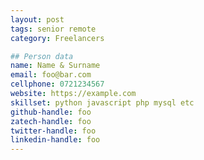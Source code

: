 ```yaml
---
layout: post
tags: senior remote
category: Freelancers

## Person data
name: Name & Surname
email: foo@bar.com
cellphone: 0721234567
website: https://example.com
skillset: python javascript php mysql etc
github-handle: foo
zatech-handle: foo
twitter-handle: foo
linkedin-handle: foo
---
```

